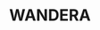 ---
lastmod: '2025-04-06T06:05:20+00:00'
latitude: -29.66963849
layout: suburb
longitude: 151.1474963
postcode: '2360'
state: NSW
title: WANDERA
url: /nsw/wandera/
---